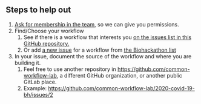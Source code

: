 Steps to help out
-----------------

1. [Ask for membership in the team](https://github.com/common-workflow-lab/2020-covid-19-bh/issues/1), so we can give you permissions.
1. Find/Choose your workflow
   1. See if there is a workflow that interests you [on the issues list in this GitHub repository.](https://github.com/common-workflow-lab/2020-covid-19-bh/issues)
   1. Or add [a new issue](https://github.com/common-workflow-lab/2020-covid-19-bh/issues/new) for a workflow
     from [the Biohackathon list](https://github.com/virtual-biohackathons/covid-19-bh20/wiki/Workflows)
1. In your issue, document the source of the workflow and where you are building it.
   1. Feel free to use another repository in https://github.com/common-workflow-lab, a different GitHub organization, or another 
      public GitLab place.
   1. Example: https://github.com/common-workflow-lab/2020-covid-19-bh/issues/2
